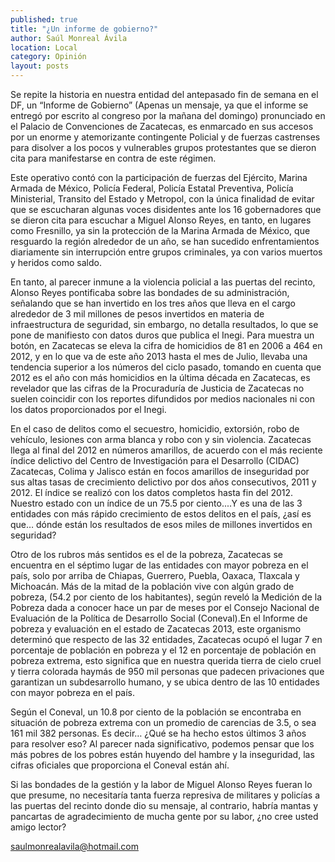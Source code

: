 ```yaml
---
published: true
title: "¿Un informe de gobierno?"
author: Saúl Monreal Ávila
location: Local
category: Opinión
layout: posts
---
```


Se repite la historia en nuestra entidad del antepasado fin de semana en el DF, un “Informe de Gobierno” (Apenas un mensaje, ya que el informe se entregó por escrito al congreso por la mañana del domingo) pronunciado en el Palacio de Convenciones de Zacatecas, es enmarcado en sus accesos por un enorme y atemorizante contingente Policial y de fuerzas castrenses para disolver a los pocos y vulnerables grupos protestantes que se dieron cita para manifestarse en contra de este régimen.

Este operativo contó con la participación de fuerzas del Ejército, Marina Armada de México, Policía Federal, Policía Estatal Preventiva, Policía Ministerial, Transito del Estado y Metropol, con la única finalidad de evitar que se escucharan algunas voces disidentes ante los 16 gobernadores que se dieron cita para escuchar a Miguel Alonso Reyes, en tanto, en lugares como Fresnillo, ya sin la protección de la Marina Armada de México, que resguardo la región alrededor de un año, se han sucedido enfrentamientos diariamente sin interrupción entre grupos criminales, ya con varios muertos y heridos como saldo. 

En tanto, al parecer inmune a la violencia policial a las puertas del recinto, Alonso Reyes pontificaba sobre las bondades de su administración, señalando que se han invertido en los tres años que lleva en el cargo alrededor de 3 mil millones de pesos invertidos en materia de infraestructura de seguridad, sin embargo, no detalla resultados, lo que se pone de manifiesto  con datos duros que publica el Inegi. Para muestra un botón, en Zacatecas se eleva la cifra de homicidios de 81 en 2006 a 464 en 2012, y en lo que va de este año 2013 hasta el mes de Julio, llevaba una tendencia superior a los números del ciclo pasado, tomando en cuenta que 2012 es el año con más homicidios en la última década en Zacatecas, es revelador que las cifras de la Procuraduría de Justicia de Zacatecas no suelen coincidir con los reportes difundidos por medios nacionales ni con los datos proporcionados por el Inegi.

 En el caso de delitos como el secuestro, homicidio, extorsión, robo de vehículo, lesiones con arma blanca y robo con y sin violencia. Zacatecas llega al final del 2012 en números amarillos, de acuerdo con el más reciente índice delictivo del Centro de Investigación para el Desarrollo (CIDAC) Zacatecas, Colima y Jalisco están en focos amarillos de inseguridad por sus altas tasas de crecimiento delictivo por dos años consecutivos, 2011 y 2012. El índice se realizó con los datos completos hasta fin del 2012. Nuestro estado con un índice de un 75.5 por ciento....Y es una de las 3 entidades con más rápido crecimiento de estos delitos en el país,  ¿así es que… dónde están los resultados de esos miles de millones invertidos en seguridad?
 
Otro de los rubros más sentidos es el de la pobreza, Zacatecas se encuentra en el séptimo lugar de las entidades con mayor pobreza en el país, solo por arriba de Chiapas, Guerrero, Puebla, Oaxaca, Tlaxcala y Michoacán. Más de la mitad de la población vive con algún grado de pobreza, (54.2 por ciento de los habitantes), según reveló la Medición de la Pobreza dada a conocer hace un par de meses por el Consejo Nacional de Evaluación de la Política de Desarrollo Social (Coneval).En el Informe de pobreza y evaluación en el estado de Zacatecas 2013, este organismo determinó que respecto de las 32 entidades, Zacatecas ocupó el lugar 7 en porcentaje de población en pobreza y el 12 en porcentaje de población en pobreza extrema, esto significa que en nuestra querida tierra de cielo cruel y tierra colorada haymás de 950 mil personas que padecen privaciones que garantizan un subdesarrollo humano, y  se ubica dentro de las 10 entidades con mayor pobreza en el país. 

Según el Coneval, un 10.8 por ciento de la población se encontraba en situación de pobreza extrema con un promedio de carencias de 3.5, o sea 161 mil 382 personas. Es decir… ¿Qué se ha hecho estos últimos 3 años para resolver eso? Al parecer nada significativo, podemos pensar que los más pobres de los pobres están huyendo del hambre y la inseguridad, las cifras oficiales que proporciona el Coneval están ahí.

Si las bondades de la gestión y la labor de Miguel Alonso Reyes fueran lo que presume, no necesitaría tanta fuerza represiva de militares y policías a las puertas del recinto donde dio su mensaje, al contrario, habría mantas y pancartas de agradecimiento de mucha gente por su labor, ¿no cree usted amigo lector? 

saulmonrealavila@hotmail.com
